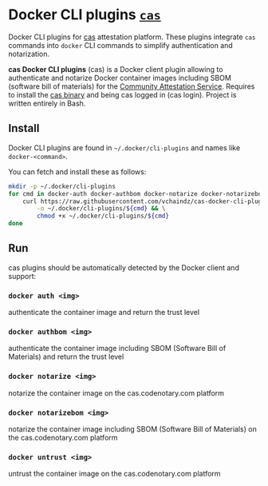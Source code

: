# Docker CLI plugins [`cas`](https://cas.codenotary.com)
Docker CLI plugins for [cas](cas.codenotary.com) attestation platform.
These plugins integrate `cas` commands into `docker` CLI commands to simplify authentication and notarization.

**cas Docker CLI plugins** (cas) is a Docker client plugin allowing to authenticate and notarize Docker container images including SBOM (software bill of materials) for the [Community Attestation Service](https://cas.codenotary.com).  Requires to install the [cas binary](https://github.com/codenotary/cas/releases) and being cas logged in (cas login).
Project is written entirely in Bash.

## Install

Docker CLI plugins are found in `~/.docker/cli-plugins` and names like `docker-<command>`.

You can fetch and install these as follows:

```bash
mkdir -p ~/.docker/cli-plugins
for cmd in docker-auth docker-authbom docker-notarize docker-notarizebom docker-untrust; do
    curl https://raw.githubusercontent.com/vchaindz/cas-docker-cli-plugins/main/${cmd} \
        -o ~/.docker/cli-plugins/${cmd} && \
        chmod +x ~/.docker/cli-plugins/${cmd}
done
```

## Run

cas plugins should be automatically detected by the Docker client and support:

### `docker auth <img>`

authenticate the container image and return the trust level

### `docker authbom <img>`

authenticate the container image including SBOM (Software Bill of Materials) and return the trust level

### `docker notarize <img>`

notarize the container image on the cas.codenotary.com platform

### `docker notarizebom <img>`

notarize the container image including SBOM (Software Bill of Materials) on the cas.codenotary.com platform

### `docker untrust <img>`

untrust the container image on the cas.codenotary.com platform

